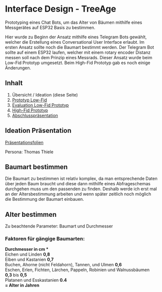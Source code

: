 # Interface Design - TreeAge
Prototyping eines Chat Bots, um das Alter von Bäumen mithilfe eines Messgerätes auf ESP32 Basis zu bestimmen.

Hier wurde zu Beginn der Ansatz mithilfe eines Telegram Bots gewählt, welcher die Erstellung eines Conversational User Interface erlaubt. Im ersten Ansatz sollte noch die Baumart bestimmt werden. Der Telegram Bot sollte auf einem ESP32 laufen, welcher mit einem rotary encoder Distanz messen soll nach dem Prinzip eines Messrads. Dieser Ansatz wurde beim Low-Fid Prototyp umgesetzt. Beim High-Fid Prototyp gab es noch einige Änderungen.
## Inhalt
1. Übersicht / Ideation (diese Seite)
2. [Prototyp Low-Fid](Prototyp_Low-Fid.md)
3. [Evaluation Low-Fid Prototyp](Evaluation.md)
3. [High-Fid Prototyp](Prototyp_High-Fid.md)
3. [Abschlusspräsentation](https://hsfurtwangende-my.sharepoint.com/:b:/g/personal/julian_david_katz_associate_hs-furtwangen_de/EW8K70f1q8lAo-66Be6UyC4BUQEnLtXCKLpMbrXhbpkbnw?e=rUHhwz)

## Ideation Präsentation

[Präsentationsfolien](https://hsfurtwangende-my.sharepoint.com/:b:/g/personal/julian_david_katz_associate_hs-furtwangen_de/EXZ7ShHWZUJMny61jhGVloQBIIyUjjwOPEB6EzLmJWw9Bg?e=6nlKwi)

Persona: Thomas Thiele

## Baumart bestimmen

Die Baumart zu bestimmen ist relativ komplex, da man entsprechende Daten über jeden Baum braucht und diese dann mithilfe eines Abfrageschemas durchgehen muss um den passenden zu finden. Deshalb werde ich erst mal an der Altersbestimmung arbeiten und wenn später zeitlich noch möglich die Bestimmung der Baumart einbauen. 

## Alter bestimmen

Zu beachtende Parameter: Baumart und Durchmesser

### Faktoren für gängige Baumarten:

**Durchmesser in  cm * <br>**
Eichen und Linden **0,8** <br>
Eiben und Kastanien **0,7** <br>
Buchen, Ahorne (nicht Feldahorn), Tannen, und Ulmen **0,6** <br>
Eschen, Erlen, Fichten, Lärchen, Pappeln, Robinien und Walnussbäumen **0,3** bis **0,5** <br>
Platanen und Esskastanien **0.4**<br>
**= Alter in Jahren**




